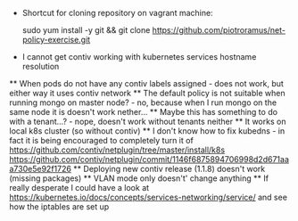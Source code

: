 * Shortcut for cloning repository on vagrant machine:

  sudo yum install -y git && git clone https://github.com/piotroramus/net-policy-exercise.git

* I cannot get contiv working with kubernetes services hostname resolution

** When pods do not have any contiv labels assigned - does not work, but either way it uses contiv network
** The default policy is not suitable when running mongo on master node? - no, because when I run mongo on the same node it is doesn't work nether...
** Maybe this has something to do with a tenant...? - nope, doesn't work without tenants neither
** It works on local k8s cluster (so without contiv)
** I don't know how to fix kubedns - in fact it is being encouraged to completely turn it of
   https://github.com/contiv/netplugin/tree/master/install/k8s
   https://github.com/contiv/netplugin/commit/1146f6875894706998d2d671aaa730e5e92f1726
** Deploying new contiv release (1.1.8) doesn't work (missing packages)
** VLAN mode only doesn't' change anything
** If really desperate I could have a look at https://kubernetes.io/docs/concepts/services-networking/service/ and see how the iptables are set up
